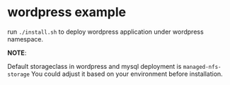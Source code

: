 
# wordpress example

run `./install.sh` to deploy wordpress application under wordpress namespace.

**NOTE**:

Default storageclass in wordpress and mysql deployment is `managed-nfs-storage`
You could adjust it based on your environment before installation.


